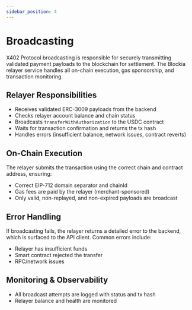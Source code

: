 ```yaml
---
sidebar_position: 4
---
```


# Broadcasting

X402 Protocol broadcasting is responsible for securely transmitting validated
payment payloads to the blockchain for settlement. The Blockia relayer service
handles all on-chain execution, gas sponsorship, and transaction monitoring.

## Relayer Responsibilities

- Receives validated ERC-3009 payloads from the backend
- Checks relayer account balance and chain status
- Broadcasts `transferWithAuthorization` to the USDC contract
- Waits for transaction confirmation and returns the tx hash
- Handles errors (insufficient balance, network issues, contract reverts)

## On-Chain Execution

The relayer submits the transaction using the correct chain and contract
address, ensuring:

- Correct EIP-712 domain separator and chainId
- Gas fees are paid by the relayer (merchant-sponsored)
- Only valid, non-replayed, and non-expired payloads are broadcast

## Error Handling

If broadcasting fails, the relayer returns a detailed error to the backend,
which is surfaced to the API client. Common errors include:

- Relayer has insufficient funds
- Smart contract rejected the transfer
- RPC/network issues

## Monitoring & Observability

- All broadcast attempts are logged with status and tx hash
- Relayer balance and health are monitored
